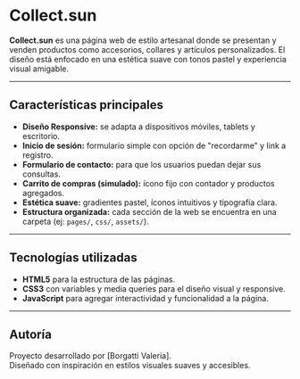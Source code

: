 # Collect.sun

**Collect.sun** es una página web de estilo artesanal donde se presentan y venden productos como accesorios, collares y artículos personalizados. El diseño está enfocado en una estética suave con tonos pastel y experiencia visual amigable.

---

## Características principales

- **Diseño Responsive:** se adapta a dispositivos móviles, tablets y escritorio.
- **Inicio de sesión:** formulario simple con opción de "recordarme" y link a registro.
- **Formulario de contacto:** para que los usuarios puedan dejar sus consultas.
- **Carrito de compras (simulado):** ícono fijo con contador y productos agregados.
- **Estética suave:** gradientes pastel, íconos intuitivos y tipografía clara.
- **Estructura organizada:** cada sección de la web se encuentra en una carpeta (ej: `pages/`, `css/`, `assets/`).

---

## Tecnologías utilizadas

- **HTML5** para la estructura de las páginas.
- **CSS3** con variables y media queries para el diseño visual y responsive.
- **JavaScript** para agregar interactividad y funcionalidad a la página.


---

## Autoría

Proyecto desarrollado por [Borgatti Valeria].  
Diseñado con inspiración en estilos visuales suaves y accesibles.

